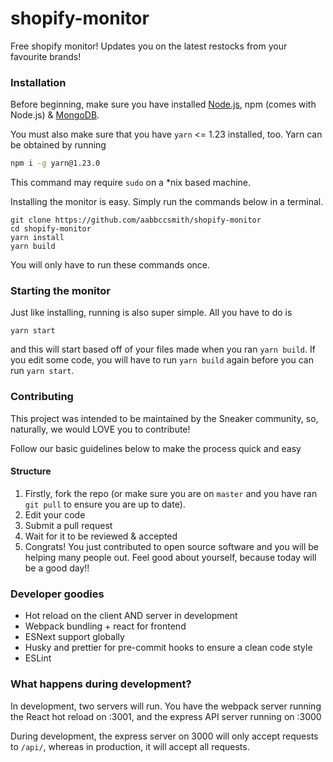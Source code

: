 # shopify-monitor

Free shopify monitor! Updates you on the latest restocks from your favourite brands!

### Installation

Before beginning, make sure you have installed [Node.js](http://nodejs.org/), npm (comes with Node.js) & [MongoDB](https://docs.mongodb.com/manual/administration/install-community/).

You must also make sure that you have `yarn` <= 1.23 installed, too. Yarn can be obtained by running

```bash
npm i -g yarn@1.23.0
```

This command may require `sudo` on a \*nix based machine.

Installing the monitor is easy. Simply run the commands below in a terminal.

```
git clone https://github.com/aabbccsmith/shopify-monitor
cd shopify-monitor
yarn install
yarn build
```

You will only have to run these commands once.

### Starting the monitor

Just like installing, running is also super simple. All you have to do is

```
yarn start
```

and this will start based off of your files made when you ran `yarn build`. If you edit some code, you will have to run `yarn build` again before you can run `yarn start`.

### Contributing

This project was intended to be maintained by the Sneaker community, so, naturally, we would LOVE you to contribute!

Follow our basic guidelines below to make the process quick and easy

#### Structure

1. Firstly, fork the repo (or make sure you are on `master` and you have ran `git pull` to ensure you are up to date).
2. Edit your code
3. Submit a pull request
4. Wait for it to be reviewed & accepted
5. Congrats! You just contributed to open source software and you will be helping many people out. Feel good about yourself, because today will be a good day!!

### Developer goodies

- Hot reload on the client AND server in development
- Webpack bundling + react for frontend
- ESNext support globally
- Husky and prettier for pre-commit hooks to ensure a clean code style
- ESLint

### What happens during development?

In development, two servers will run. You have the webpack server running the React hot reload on :3001, and the express API server running on :3000

During development, the express server on 3000 will only accept requests to `/api/`, whereas in production, it will accept all requests.
